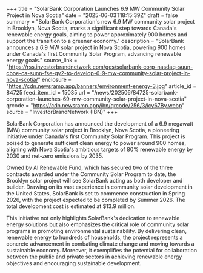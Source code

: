 +++
title = "SolarBank Corporation Launches 6.9 MW Community Solar Project in Nova Scotia"
date = "2025-06-03T18:15:39Z"
draft = false
summary = "SolarBank Corporation's new 6.9 MW community solar project in Brooklyn, Nova Scotia, marks a significant step towards Canada's renewable energy goals, aiming to power approximately 900 homes and support the transition to a greener economy."
description = "SolarBank announces a 6.9 MW solar project in Nova Scotia, powering 900 homes under Canada's first Community Solar Program, advancing renewable energy goals."
source_link = "https://rss.investorbrandnetwork.com/ges/solarbank-corp-nasdaq-suun-cboe-ca-sunn-fse-gy2-to-develop-6-9-mw-community-solar-project-in-nova-scotia/"
enclosure = "https://cdn.newsramp.app/banners/environment-energy-3.jpg"
article_id = 84725
feed_item_id = 15035
url = "/news/202506/84725-solarbank-corporation-launches-69-mw-community-solar-project-in-nova-scotia"
qrcode = "https://cdn.newsramp.app/ibn/qrcode/256/3/icy67By.webp"
source = "InvestorBrandNetwork (IBN)"
+++

<p>SolarBank Corporation has announced the development of a 6.9 megawatt (MW) community solar project in Brooklyn, Nova Scotia, a pioneering initiative under Canada's first Community Solar Program. This project is poised to generate sufficient clean energy to power around 900 homes, aligning with Nova Scotia's ambitious targets of 80% renewable energy by 2030 and net-zero emissions by 2035.</p><p>Owned by AI Renewable Fund, which has secured two of the three contracts awarded under the Community Solar Program to date, the Brooklyn solar project will see SolarBank acting as both developer and builder. Drawing on its vast experience in community solar development in the United States, SolarBank is set to commence construction in Spring 2026, with the project expected to be completed by Summer 2026. The total development cost is estimated at $13.9 million.</p><p>This initiative not only highlights SolarBank's dedication to renewable energy solutions but also emphasizes the critical role of community solar programs in promoting environmental sustainability. By delivering clean, renewable energy to hundreds of households, the project represents a concrete advancement in combating climate change and moving towards a sustainable economy. Moreover, it exemplifies the potential for collaboration between the public and private sectors in achieving renewable energy objectives and encouraging sustainable development.</p>